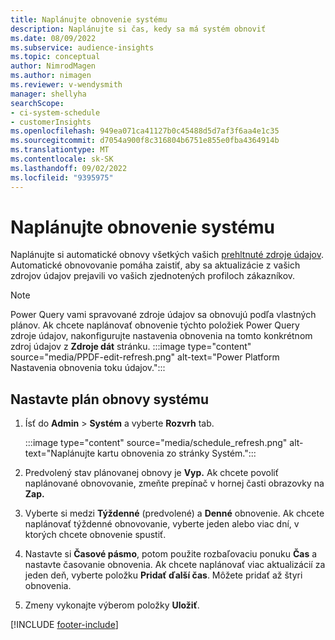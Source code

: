 ```yaml
---
title: Naplánujte obnovenie systému
description: Naplánujte si čas, kedy sa má systém obnoviť
ms.date: 08/09/2022
ms.subservice: audience-insights
ms.topic: conceptual
author: NimrodMagen
ms.author: nimagen
ms.reviewer: v-wendysmith
manager: shellyha
searchScope:
- ci-system-schedule
- customerInsights
ms.openlocfilehash: 949ea071ca41127b0c45488d5d7af3f6aa4e1c35
ms.sourcegitcommit: d7054a900f8c316804b6751e855e0fba4364914b
ms.translationtype: MT
ms.contentlocale: sk-SK
ms.lasthandoff: 09/02/2022
ms.locfileid: "9395975"
---
```

# <a name="schedule-system-refresh"></a>Naplánujte obnovenie systému

Naplánujte si automatické obnovy všetkých vašich [prehltnuté zdroje údajov](data-sources.md). Automatické obnovovanie pomáha zaistiť, aby sa aktualizácie z vašich zdrojov údajov prejavili vo vašich zjednotených profiloch zákazníkov.

> [!NOTE]
> Power Query vami spravované zdroje údajov sa obnovujú podľa vlastných plánov. Ak chcete naplánovať obnovenie týchto položiek Power Query zdroje údajov, nakonfigurujte nastavenia obnovenia na tomto konkrétnom zdroj údajov z **Zdroje dát** stránku.
> :::image type="content" source="media/PPDF-edit-refresh.png" alt-text="Power Platform Nastavenia obnovenia toku údajov.":::

## <a name="set-system-refresh-schedule"></a>Nastavte plán obnovy systému

1. Ísť do **Admin** > **Systém** a vyberte **Rozvrh** tab.

   :::image type="content" source="media/schedule_refresh.png" alt-text="Naplánujte kartu obnovenia zo stránky Systém.":::

1. Predvolený stav plánovanej obnovy je **Vyp.** Ak chcete povoliť naplánované obnovovanie, zmeňte prepínač v hornej časti obrazovky na **Zap.**

1. Vyberte si medzi **Týždenné** (predvolené) a **Denné** obnovenie. Ak chcete naplánovať týždenné obnovovanie, vyberte jeden alebo viac dní, v ktorých chcete obnovenie spustiť.

1. Nastavte si **Časové pásmo**, potom použite rozbaľovaciu ponuku **Čas** a nastavte časovanie obnovenia. Ak chcete naplánovať viac aktualizácií za jeden deň, vyberte položku **Pridať ďalší čas**. Môžete pridať až štyri obnovenia.

1. Zmeny vykonajte výberom položky **Uložiť**.

[!INCLUDE [footer-include](includes/footer-banner.md)]
